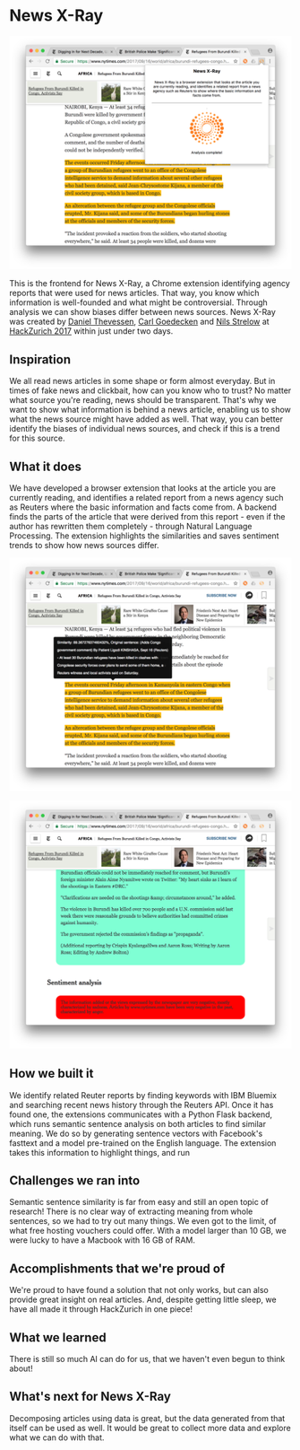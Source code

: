 # News X-Ray

![The tool in action](documentation/1.png)

This is the frontend for News X-Ray, a Chrome extension identifying agency reports that were used for news articles. That way, you know which information is well-founded and what might be controversial. Through analysis we can show biases differ between news sources.
News X-Ray was created by [Daniel Thevessen](https://github.com/danthe96), [Carl Goedecken](https://github.com/MasterCarl) and [Nils Strelow](https://github.com/nstrelow) at [HackZurich 2017](hackzurich.com) within just under two days. 

## Inspiration

We all read news articles in some shape or form almost everyday. But in times of fake news and clickbait, how can you know who to trust? No matter what source you're reading, news should be transparent. That's why we want to show what information is behind a news article, enabling us to show what the news source might have added as well. That way, you can better identify the biases of individual news sources, and check if this is a trend for this source.

## What it does

We have developed a browser extension that looks at the article you are currently reading, and identifies a related report from a news agency such as Reuters where the basic information and facts come from. A backend finds the parts of the article that were derived from this report - even if the author has rewritten them completely - through Natural Language Processing. The extension highlights the similarities and saves sentiment trends to show how news sources differ. 

![Results of the analysis](documentation/2.png)

![Omissions and sentiment analysis](documentation/3.png)

## How we built it

We identify related Reuter reports by finding keywords with IBM Bluemix and searching recent news history through the Reuters API. Once it has found one, the extensions communicates with a Python Flask backend, which runs semantic sentence analysis on both articles to find similar meaning. We do so by generating sentence vectors with Facebook's fasttext and a model pre-trained on the English language. The extension takes this information to highlight things, and run 

## Challenges we ran into

Semantic sentence similarity is far from easy and still an open topic of research! There is no clear way of extracting meaning from whole sentences, so we had to try out many things. We even got to the limit, of what free hosting vouchers could offer. With a model larger than 10 GB, we were lucky to have a Macbook with 16 GB of RAM.

## Accomplishments that we're proud of

We're proud to have found a solution that not only works, but can also provide great insight on real articles. And, despite getting little sleep, we have all made it through HackZurich in one piece!

## What we learned

There is still so much AI can do for us, that we haven't even begun to think about!

## What's next for News X-Ray

Decomposing articles using data is great, but the data generated from that itself can be used as well. It would be great to collect more data and explore what we can do with that.
